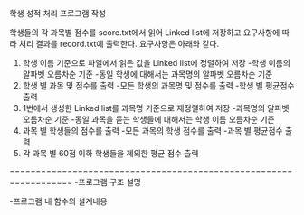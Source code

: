 학생 성적 처리 프로그램 작성

학생들의 각 과목별 점수를 score.txt에서 읽어 Linked list에 저장하고
요구사항에 따라 처리 결과를 record.txt에 출력한다.
요구사항은 아래와 같다.


1. 학생 이름 기준으로 파일에서 읽은 값을 Linked list에 정렬하여 저장
   -학생 이름의 알파벳 오름차순 기준
   -동일 학생에 대해서는 과목명의 알파벳 오름차순 기준
2. 학생 별 과목 및 점수를 출력
   -모든 학생의 과목명 및 점수를 출력
   -학생 별 평균점수 출력
3. 1번에서 생성한 Linked list를 과목명 기준으로 재정렬하여 저장
   -과목명의 알파벳 오름차순 기준
   -동일 과목을 듣는 학생들에 대해서는 학생 이름 오름차순 기준
4. 과목 별 학생들의 점수를 출력
   -모든 과목의 학생 점수를 출력
   -과목 별 평균점수 출력
5. 각 과목 별 60점 이하 학생들을 제외한 평균 점수 출력

==================================================================
-프로그램 구조 설명



-프로그램 내 함수의 설계내용
